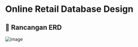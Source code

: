 # Online Retail Database Design

## 🎢 Rancangan ERD
![image](https://user-images.githubusercontent.com/49114801/201658821-a146f6d5-5bc0-46e0-a9d3-a19cdbb34c02.png)
